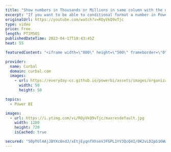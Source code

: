 ```yaml
---
title: "Show numbers in Thousands or Millions in same column with the new Dynamic formatting in Power BI"
excerpt: "If you want to be able to conditional format a number in Power BI as k for thousands and M for millions in the same column, the new Dynamic Formatting can do that for you.  Check this video to learn how. Download the sample file at the download center , number 079.  Join this channel membership to get"
originalUrl: https://youtube.com/watch?v=ROyVkQ9vTjc
type: video
price: Free
length: PT1M58S
publishedDateTime: 2023-04-17T10:43:45Z
heat: 55

featuredContent: "<iframe width=\"800\" height=\"500\" frameborder=\"0\" src=\"https://www.youtube.com/embed/ROyVkQ9vTjc\" allow=\"accelerometer; autoplay; encrypted-media; gyroscope; picture-in-picture\" allowfullscreen></iframe>"

provider:
  name: Curbal
  domain: curbal.com
  images:
    - url: https://everyday-cc.github.io/powerbi/assets/images/organizations/curbal.com-50x50.jpg
      width: 50
      height: 50

topics:
  - Power BI

images:
  - url: https://i.ytimg.com/vi/ROyVkQ9vTjc/maxresdefault.jpg
    width: 1280
    height: 720
    isCached: true

secured: "50pTUl4AjJBYXc8ndJ/xEtjEyqnfXhseVJFGPL1YV3QcQ4I/0K2vLD2pb16Ww8ILD9E1UKEDm5U8Ms3NzyK/jtZ8WB0coWHKihWy6YYbKBWfS3VRhsBb+GpIV8X/qiNipmtQShxHViUiTTA5ETQzBFroKNNoF7i46d1LAZI6VQm4ibWiOKHz3vXbJAaRbhWWnBLCHq4UpHO6ie2JNSz/MhOFRof6y3X0Z33bR36wwL7iW26S9qZi3mTOhWvtMFtd79saVEaPul23uv9pEsgkrKa6JR0itTMUWSdHGvGwlOS32ddJ4f//0JwmyfMxbCeWm7430zfl1WOEqNP7j9YDbLNfT37F8Qkr1tCqgpGX8gfoeHvHpd9qdxYpJqbXy2Z30C+gayPo5GsnsIeNbR/r7M8Qfm9IioOk1Ul2sC0OWN8=;hsw51yXTI+syVO2m/LZnJg=="
---
```


